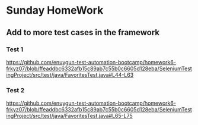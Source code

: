 # Sunday HomeWork
## Add to more test cases in the framework

### Test 1

https://github.com/enuygun-test-automation-bootcamp/homework6-frkyz07/blob/ffeaddbc6332afb15c89ab7c55b0c6605d128eba/SeleniumTestingProject/src/test/java/FavoritesTest.java#L44-L63

### Test 2

https://github.com/enuygun-test-automation-bootcamp/homework6-frkyz07/blob/ffeaddbc6332afb15c89ab7c55b0c6605d128eba/SeleniumTestingProject/src/test/java/FavoritesTest.java#L65-L75